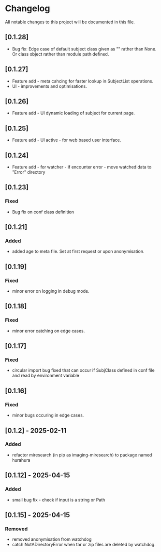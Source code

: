 # Changelog

All notable changes to this project will be documented in this file.

## [0.1.28]
- Bug fix: Edge case of default subject class given as "" rather than None. Or class object rather than module path defined. 

## [0.1.27]
- Feature add - meta cahcing for faster lookup in SubjectList operations. 
- UI - improvements and optimisations. 

## [0.1.26]
- Feature add - UI dynamic loading of subject for current page. 

## [0.1.25]
- Feature add - UI active - for web based user interface.

## [0.1.24]
- Feature add - for watcher - if encounter error - move watched data to "Error" directory

## [0.1.23]
### Fixed
- Bug fix on conf class definition

## [0.1.21]
### Added
- added age to meta file. Set at first request or upon anonymisation.

## [0.1.19]
### Fixed
- minor error on logging in debug mode. 

## [0.1.18]
### Fixed
- minor error catching on edge cases. 

## [0.1.17]
### Fixed 
- circular import bug fixed that can occur if SubjClass defined in conf file and read by environment variable


## [0.1.16]
### Fixed
- minor bugs occuring in edge cases. 

## [0.1.2] - 2025-02-11
### Added
- refactor miresearch (in pip as imaging-miresearch) to package named hurahura 

## [0.1.12] - 2025-04-15
### Added
- small bug fix - check if input is a string or Path

## [0.1.15] - 2025-04-15
### Removed
- removed anonymisation from watchdog
- catch NotADirectoryError when tar or zip files are deleted by watchdog. 

